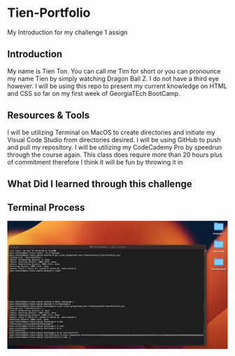 # Tien-Portfolio
My Introduction for my challenge 1 assign

## Introduction
My name is Tien Ton. You can call me Tim for short or you can pronounce my name Tien by simply watching Dragon Ball Z. I do not have a third eye however. I will be using this repo to present my current knowledge on HTML and CSS so far on my first week of GeorgiaTEch BootCamp.

## Resources & Tools
I will be utilizing Terminal on MacOS to create directories and initiate my Visual Code Studio from directories desired.
I will be using GitHub to push and pull my repository.
I will be utilizing my CodeCademy Pro by speedrun through the course again. This class does require more than 20 hours plus of commitment therefore I think it will be fun by throwing it in

## What Did I learned through this challenge



## Terminal Process

![Step 01 Directories](/assets/Step-01-Directories/images/Step-01.png)
